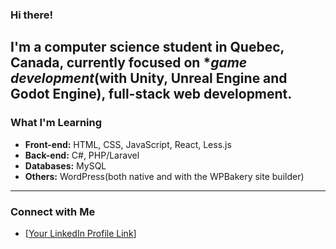 ### Hi there!

I'm a computer science student in Quebec, Canada, currently focused on **game development*(with Unity, Unreal Engine and Godot Engine), **full-stack web development**.
---

### What I'm Learning

* **Front-end:** HTML, CSS, JavaScript, React, Less.js
* **Back-end:** C#, PHP/Laravel
* **Databases:** MySQL
* **Others:** WordPress(both native and with the WPBakery site builder)

---

### Connect with Me

* [[Your LinkedIn Profile Link](https://www.linkedin.com/in/nathan-laperri%C3%A8re/)]
<!--
**NatLapy/NatLapy** is a ✨ _special_ ✨ repository because its `README.md` (this file) appears on your GitHub profile.

Here are some ideas to get you started:

- 🔭 I’m currently working on ...
- 🌱 I’m currently learning ...
- 👯 I’m looking to collaborate on ...
- 🤔 I’m looking for help with ...
- 💬 Ask me about ...
- 📫 How to reach me: ...
- 😄 Pronouns: ...
- ⚡ Fun fact: ...
-->
